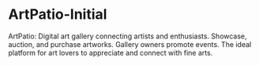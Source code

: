 # ArtPatio-Initial
ArtPatio: Digital art gallery connecting artists and enthusiasts. Showcase, auction, and purchase artworks. Gallery owners promote events. The ideal platform for art lovers to appreciate and connect with fine arts.
